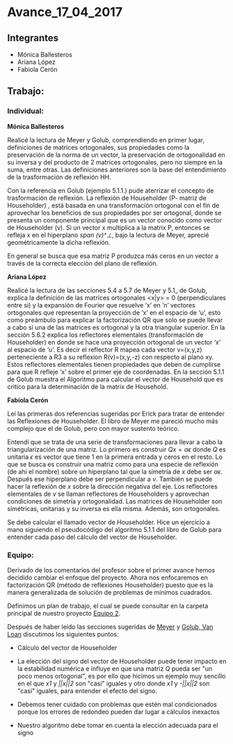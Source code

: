 Avance\_17\_04\_2017
================

Integrantes
-----------

-   Mónica Ballesteros
-   Ariana López
-   Fabiola Cerón

Trabajo:
--------

### Individual:

**Mónica Ballesteros**

Realicé la lectura de Meyer y Golub, comprendiendo en primer lugar, definiciones de matrices ortogonales, sus propiedades como la preservación de la norma de un vector, la preservación de ortogonalidad en su inversa  y del producto de 2 matrices ortogonales, pero no siempre en la suma, entre otras.  Las definiciones anteriores son la base del entendimiento de la trasformación de reflexión HH.

Con la referencia en Golub (ejemplo 5.1.1.) pude aterrizar el concepto de trasformación de reflexión. La reflexión de Householder (P- matriz de Householder) , está basada en una transformación ortogonal con el fin de aprovechar los beneficios de sus propiedades por ser ortogonal, donde se presenta un componente principal que es un vector conocido como vector de Householder (v). Si un vector x multiplica a la matrix P, entonces se refleja x en el hiperplano *span (v)^⊥*, bajo la lectura de Meyer, aprecié geométricamente la dicha reflexión.

En general se busca que esa matriz P produzca más ceros en un vector a través de la correcta elección del plano de reflexión.

**Ariana López**

Realicé la lectura de las secciones 5.4 a 5.7 de Meyer y 5.1_ de Golub, explica la definición de las matrices ortogonales  <x|y> = 0 (perpendiculares entre si) y la expansión de Fourier que resuelve ‘x’ en ’n’ vectores ortogonales que representan la proyección de ‘x’ en el espacio de ‘u’, esto como preámbulo para explicar la factorización QR que solo se puede llevar a cabo si una de las matrices es ortogonal y la otra triangular superior. En la sección 5.6.2 explica los reflectores elementales (transformación de Householder) en donde se hace una proyección ortogonal de un vector ‘x’ al espacio de ‘u’. Es decir el reflector R mapea cada vector v=(x,y,z) perteneciente a R3 a su reflexion R(v)=(x,y,-z) con respecto al plano xy. Estos reflectores elementales tienen propiedades que deben de cumplirse para que R refleje ‘x’ sobre el primer eje de coordenadas. En la sección 5.1.1 de Golub muestra el Algoritmo para calcular el vector de Household que es critico para la determinación de la matrix de Household.

**Fabiola Cerón**

Leí las primeras dos referencias sugeridas por Erick para tratar de entender las Reflexiones de Householder.  El libro de Meyer me pareció mucho más complejo que el de Golub, pero con mayor sustento teórico. 

Entendí que se trata de una serie de transformaciones para llevar a cabo la triangularización de una matriz.  Lo primero es construir *Qx* = *αϵ* donde *Q* es unitaria *ϵ* es vector que tiene 1 en la primera entrada y ceros en el resto.  Lo que se busca es construir una matriz como para una especie de reflexión (de ahí el nombre) sobre un hiperplano tal que la simetría de *x* debe ser *αϵ*. Después ese hiperplano debe ser perpendicular a *v*.  También se puede hacer la reflexión de *x* sobre la dirección negativa del eje.  Los reflectores elementales de *v* se llaman reflectores de Householders y aprovechan condiciones de simetría y ortogonalidad.  Las matrices de Householder son simétricas, unitarias y su inversa es ella misma.  Además, son ortogonales. 

Se debe calcular el llamado vector de Householder.  Hice un ejercicio a mano siguiendo el pseudocódigo del algoritmo 5.1.1 del libro de Golub para entender cada paso del cálculo del vector de Householder.   

### Equipo:

Derivado de los comentarios del profesor sobre el primer avance hemos decidido cambiar el enfoque del proyecto. Ahora nos enfocaremos en factorización QR (método de reflexiones Householder) puesto que es la manera generalizada de solución de problemas de mínimos cuadrados.

Definimos un plan de trabajo, el cual se puede consultar en la carpeta principal de nuestro proyecto [Equipo 2](../).

Después de haber leído las secciones sugeridas de [Meyer](https://drive.google.com/file/d/0BxMtevFKwTW_ZmpwcDd1M0RTVzA/view?usp=sharing) y [Golub, Van Loan](https://drive.google.com/file/d/0B5IJ1w6MjxegWGg4V1pDbFhaSzQ/view?usp=sharing) discutimos los siguientes puntos:

* Cálculo del vector de Householder

* La elección del signo del vector de Householder puede tener impacto en la estabilidad numérica e influye en que una matriz *Q* pueda ser "un poco menos ortogonal", es por ello que hicimos un ejemplo muy sencillo en el que *x1* y *||x||2* son "casi" iguales y otro donde *x1* y *-||x||2* son "casi" iguales, para entender el efecto del signo.

* Debemos tener cuidado con problemas que estén mal condicionados porque los errores de redondeo pueden dar lugar a cálculos inexactos

* Nuestro algoritmo debe tomar en cuenta la elección adecuada para el signo